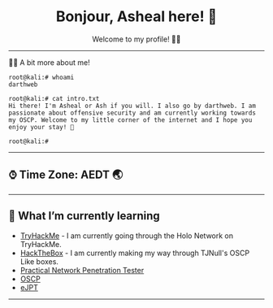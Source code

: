 <h1 align = "center"> Bonjour, Asheal here! 👋 </h1>

<!-- Description -->

<div align="center">
  Welcome to my profile! 👨‍💻 <br />
</div>

<!-- /Description -->

---

🧒🏾 A bit more about me!

```
root@kali:# whoami
darthweb

root@kali:# cat intro.txt
Hi there! I'm Asheal or Ash if you will. I also go by darthweb. I am passionate about offensive security and am currently working towards my OSCP. Welcome to my little corner of the internet and I hope you enjoy your stay! 🚀

root@kali:#
```
---

## ⌚︎ Time Zone: AEDT 🌏
---

## 🤖 What I’m currently learning

- [TryHackMe](https://tryhackme.com/p/asheal99) - I am currently going through the Holo Network on TryHackMe.
- [HackTheBox](HTB_Writeups/Readme.md) - I am currently making my way through TJNull's OSCP Like boxes.
- [Practical Network Penetration Tester](https://certifications.tcm-sec.com/pnpt/)
- [OSCP](https://www.offensive-security.com/pwk-oscp/)
- [eJPT](https://elearnsecurity.com/product/ejpt-certification/)
---

